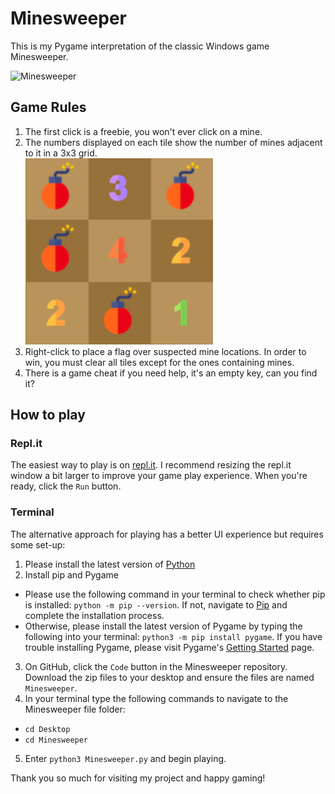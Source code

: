 # Minesweeper

This is my Pygame interpretation of the classic Windows game Minesweeper.

![Minesweeper](images/Minesweeper.gif)

## Game Rules
1. The first click is a freebie, you won't ever click on a mine.
2. The numbers displayed on each tile show the number of mines adjacent to it in a 3x3 grid.            
![Numbers](images/openedGrid.png) 
3. Right-click to place a flag over suspected mine locations. In order to win, you must clear all tiles except for the ones containing mines.   
4. There is a game cheat if you need help, it's an empty key, can you find it?

## How to play

### Repl.it
The easiest way to play is on [repl.it](https://repl.it/talk/share/Minesweeper/84344). I recommend resizing the repl.it window a bit larger to improve your game play experience. When you're ready, click the `Run` button.   

### Terminal   
The alternative approach for playing has a better UI experience but requires some set-up:
1. Please install the latest version of [Python](https://www.python.org/downloads/)
2. Install pip and Pygame
  * Please use the following command in your terminal to check whether pip is installed: `python -m pip --version`. If not, navigate to [Pip](https://pip.pypa.io/en/stable/installing/) and complete the installation process.
  * Otherwise, please install the latest version of Pygame by typing the following into your terminal: `python3 -m pip install pygame`. If you have trouble installing Pygame, please visit Pygame's [Getting Started](https://www.pygame.org/wiki/GettingStarted) page.   
3. On GitHub, click the `Code` button in the Minesweeper repository. Download the zip files to your desktop and ensure the files are named `Minesweeper`.   
4. In your terminal type the following commands to navigate to the Minesweeper file folder:    
  * `cd Desktop`
  * `cd Minesweeper`
5. Enter `python3 Minesweeper.py` and begin playing.   

Thank you so much for visiting my project and happy gaming!




